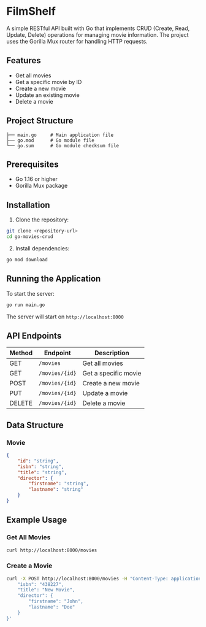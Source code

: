 # FilmShelf

A simple RESTful API built with Go that implements CRUD (Create, Read, Update, Delete) operations for managing movie information. The project uses the Gorilla Mux router for handling HTTP requests.

## Features

- Get all movies
- Get a specific movie by ID
- Create a new movie
- Update an existing movie
- Delete a movie

## Project Structure

```
├── main.go     # Main application file
├── go.mod      # Go module file
└── go.sum      # Go module checksum file
```

## Prerequisites

- Go 1.16 or higher
- Gorilla Mux package

## Installation

1. Clone the repository:
```bash
git clone <repository-url>
cd go-movies-crud
```

2. Install dependencies:
```bash
go mod download
```

## Running the Application

To start the server:
```bash
go run main.go
```

The server will start on `http://localhost:8000`

## API Endpoints

| Method | Endpoint | Description |
|--------|----------|-------------|
| GET | `/movies` | Get all movies |
| GET | `/movies/{id}` | Get a specific movie |
| POST | `/movies/{id}` | Create a new movie |
| PUT | `/movies/{id}` | Update a movie |
| DELETE | `/movies/{id}` | Delete a movie |

## Data Structure

### Movie
```json
{
    "id": "string",
    "isbn": "string",
    "title": "string",
    "director": {
        "firstname": "string",
        "lastname": "string"
    }
}
```

## Example Usage

### Get All Movies
```bash
curl http://localhost:8000/movies
```

### Create a Movie
```bash
curl -X POST http://localhost:8000/movies -H "Content-Type: application/json" -d '{
    "isbn": "438227",
    "title": "New Movie",
    "director": {
        "firstname": "John",
        "lastname": "Doe"
    }
}'
```
